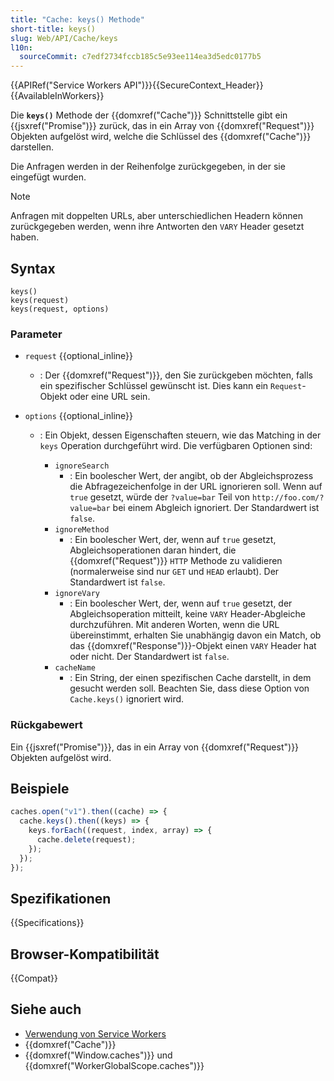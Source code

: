 ```yaml
---
title: "Cache: keys() Methode"
short-title: keys()
slug: Web/API/Cache/keys
l10n:
  sourceCommit: c7edf2734fccb185c5e93ee114ea3d5edc0177b5
---
```


{{APIRef("Service Workers API")}}{{SecureContext_Header}}{{AvailableInWorkers}}

Die **`keys()`** Methode der {{domxref("Cache")}} Schnittstelle gibt ein
{{jsxref("Promise")}} zurück, das in ein Array von {{domxref("Request")}} Objekten
aufgelöst wird, welche die Schlüssel des {{domxref("Cache")}} darstellen.

Die Anfragen werden in der Reihenfolge zurückgegeben, in der sie eingefügt wurden.

> [!NOTE]
> Anfragen mit doppelten URLs, aber unterschiedlichen Headern können
> zurückgegeben werden, wenn ihre Antworten den `VARY` Header gesetzt haben.

## Syntax

```js-nolint
keys()
keys(request)
keys(request, options)
```

### Parameter

- `request` {{optional_inline}}
  - : Der {{domxref("Request")}}, den Sie zurückgeben möchten, falls ein spezifischer Schlüssel gewünscht ist. Dies kann ein `Request`-Objekt oder eine URL sein.
- `options` {{optional_inline}}

  - : Ein Objekt, dessen Eigenschaften steuern, wie das Matching in der `keys`
    Operation durchgeführt wird. Die verfügbaren Optionen sind:

    - `ignoreSearch`
      - : Ein boolescher Wert, der angibt, ob der
        Abgleichsprozess die Abfragezeichenfolge in der URL ignorieren soll. Wenn auf
        `true` gesetzt, würde der `?value=bar` Teil von
        `http://foo.com/?value=bar` bei einem Abgleich ignoriert. Der Standardwert ist `false`.
    - `ignoreMethod`
      - : Ein boolescher Wert, der, wenn auf
        `true` gesetzt, Abgleichsoperationen daran hindert, die
        {{domxref("Request")}} `HTTP` Methode zu validieren (normalerweise sind nur `GET`
        und `HEAD` erlaubt). Der Standardwert ist `false`.
    - `ignoreVary`
      - : Ein boolescher Wert, der, wenn auf
        `true` gesetzt, der Abgleichsoperation mitteilt, keine `VARY`
        Header-Abgleiche durchzuführen. Mit anderen Worten, wenn die URL übereinstimmt, erhalten Sie
        unabhängig davon ein Match, ob das {{domxref("Response")}}-Objekt einen `VARY`
        Header hat oder nicht. Der Standardwert ist `false`.
    - `cacheName`
      - : Ein String, der einen spezifischen
        Cache darstellt, in dem gesucht werden soll. Beachten Sie, dass diese Option von
        `Cache.keys()` ignoriert wird.

### Rückgabewert

Ein {{jsxref("Promise")}}, das in ein Array von {{domxref("Request")}}
Objekten aufgelöst wird.

## Beispiele

```js
caches.open("v1").then((cache) => {
  cache.keys().then((keys) => {
    keys.forEach((request, index, array) => {
      cache.delete(request);
    });
  });
});
```

## Spezifikationen

{{Specifications}}

## Browser-Kompatibilität

{{Compat}}

## Siehe auch

- [Verwendung von Service Workers](/de/docs/Web/API/Service_Worker_API/Using_Service_Workers)
- {{domxref("Cache")}}
- {{domxref("Window.caches")}} und {{domxref("WorkerGlobalScope.caches")}}
